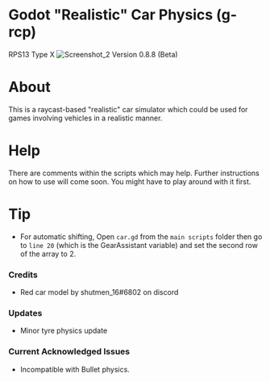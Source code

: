 # Godot "Realistic" Car Physics (g-rcp)
RPS13 Type X
![Screenshot_2](https://user-images.githubusercontent.com/88580430/129445630-997a694e-ca3c-4e36-ad40-05776b02b415.png) Version 0.8.8 (Beta)
# About
This is a raycast-based "realistic" car simulator which could be used for games involving vehicles in a realistic manner.

# Help
There are comments within the scripts which may help. Further instructions on how to use will come soon. You might have to play around with it first.

# Tip
* For automatic shifting, Open ```car.gd``` from the ```main scripts``` folder then go to ```line 20``` (which is the GearAssistant variable) and set the second row of the array to 2.

### Credits
* Red car model by shutmen_16#6802 on discord

### Updates
* Minor tyre physics update

### Current Acknowledged Issues
* Incompatible with Bullet physics.
